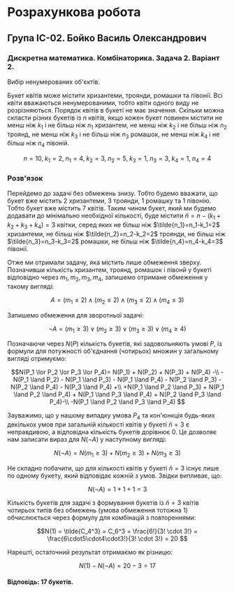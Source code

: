 # Розрахункова робота

## Група ІС-02. Бойко Василь Олександрович

### Дискретна математика. Комбінаторика. Задача 2. Варіант 2.

Вибір ненумерованих об'єктів.

Букет квітів може містити хризантеми, троянди, ромашки та півонії. Всі квіти вважаються ненумерованими, тобто квіти одного виду не розрізняються. Порядок квітів в букеті не має значення. Скільки можна скласти різних букетів із $n$ квітів, якщо кожен букет повинен містити не менш ніж $k_1$ і не більш ніж $n_1$ хризантем, не менш ніж $k_2$ і не більш ніж $n_2$ троянд, не менш ніж $k_3$ і не більш ніж $n_3$ ромашок, не менш ніж $k_4$ і не більш ніж $n_4$ півоній.

$$n=10, \;
k_1=2, \;
n_1=4, \;
k_2=3, \;
n_2=5, \;
k_3=1, \;
n_3=3, \;
k_4=1, \;
n_4=4
$$


### Розв'язок

Перейдемо до задачі без обмежень знизу. Тобто будемо вважати, що букет вже містить 2 хризантеми, 3 троянди, 1 ромашку та 1 півонію. Тобто букет вже містить 7 квітів. Таким чином букет, який ми будемо додавати до мінімально необхідної кількості, буде містити $\tilde{n}=n-(k_1+k_2+k_3+k_4)=3$ квітки, серед яких не більш ніж $\tilde{n_1}=n_1-k_1=2$ хризантеми, не більш ніж $\tilde{n_2}=n_2-k_2=2$ троянди, не більш ніж $\tilde{n_3}=n_3-k_3=2$ ромашки, не більш ніж $\tilde{n_4}=n_4-k_4=3$ півонії.

Отже ми отримали задачу, яка містить лише обмеження зверху. Позначивши кількість хризантем, троянд, ромашок і півонй у букеті відповідно через $m_1, m_2, m_3, m_4$, запишемо отримане обмеження у такому вигляді:

$$A=
(m_1 \le 2) \land 
(m_2 \le 2) \land 
(m_3 \le 2) \land 
(m_4 \le 3)
$$

Запишемо обмеження для зворотньої задачі:

$$\lnot A=
(m_1 \ge 3) \lor 
(m_2 \ge 3) \lor 
(m_3 \ge 3) \lor 
(m_4 \ge 4)
$$

Позначаючи через $N(P)$ кількість букетів, які задовольняють умові $P$, із формули для потужності об'єднання (чотирьох) множин у загальному вигляді отримуємо:

$$N(P_1 \lor P_2 \lor P_3 \lor P_4)=
N(P_1) + N(P_2) + N(P_3) + N(P_4) -\\
-N(P_1 \land P_2) - N(P_1 \land P_3) - N(P_1 \land P_4) - N(P_2 \land P_3) - N(P_2 \land P_4) - N(P_3 \land P_4) +\\
+N(P_1 \land P_2 \land P_3) + N(P_1 \land P_2 \land P_4) + N(P_1 \land P_3 \land P_4) + N(P_2 \land P_3 \land P_4)-\\
-N(P_1 \land P_2 \land P_3 \land P_4) 
$$

Зауважимо, що у нашому випадку умова $P_4$ та кон'юнкція будь-яких декількох умов при загальній кількості квітів у букеті $\tilde{n}=3$ є неправдивою, а відповідна кількість букетів дорівнює $0$. Це дозволяє нам записати вираз для $N(\lnot A)$ у наступному вигляді:

$$N(\lnot A) = 
N(m_1 \ge 3) + 
N(m_2 \ge 3) + 
N(m_3 \ge 3)
$$

Не складно побачити, що для кількості квітів  у букеті $\tilde{n}=3$ існує лише по одному букету, який відповідає кожній з умов. Звідки випливає, що:

$$N(\lnot A) = 1+1+1 = 3
$$

Кількість букетів для задачі з формування букетів із $\tilde{n}=3$ квітів чотирьох типів без обмежень (умова обмеження тотожна $1$) обчислюється через формулу для комбінацій з повтореннями:

$$N(1) = \tilde{C_4^3} = C_6^3 = \frac{6!}{3! \cdot 3!} = \frac{6\cdot5\cdot4\cdot3!}{3! \cdot 3!} = 20
$$

Нарешті, остаточний результат отримаємо як різницю:

$$N(1) -N(\lnot A) = 20 -3 =17
$$

#### Відповідь: 17 букетів.